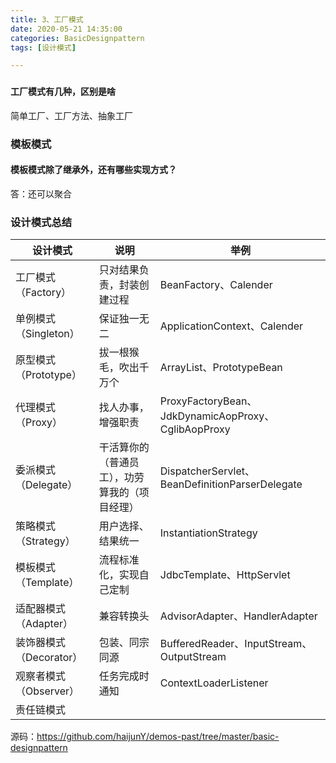 ```yaml
---
title: 3、工厂模式
date: 2020-05-21 14:35:00
categories: BasicDesignpattern
tags: [设计模式]

---
```


### 

#### 工厂模式有几种，区别是啥

简单工厂、工厂方法、抽象工厂





### 模板模式

#### 模板模式除了继承外，还有哪些实现方式？

答：还可以聚合





### 设计模式总结

| 设计模式                | 说明                                           | 举例                                                |
| ----------------------- | ---------------------------------------------- | --------------------------------------------------- |
| 工厂模式（Factory）     | 只对结果负责，封装创建过程                     | BeanFactory、Calender                               |
| 单例模式（Singleton）   | 保证独一无二                                   | ApplicationContext、Calender                        |
| 原型模式（Prototype）   | 拔一根猴毛，吹出千万个                         | ArrayList、PrototypeBean                            |
| 代理模式（Proxy）       | 找人办事，增强职责                             | ProxyFactoryBean、JdkDynamicAopProxy、CglibAopProxy |
| 委派模式（Delegate）    | 干活算你的（普通员工），功劳算我的（项目经理） | DispatcherServlet、BeanDefinitionParserDelegate     |
| 策略模式（Strategy）    | 用户选择、结果统一                             | InstantiationStrategy                               |
| 模板模式（Template）    | 流程标准化，实现自己定制                       | JdbcTemplate、HttpServlet                           |
| 适配器模式（Adapter）   | 兼容转换头                                     | AdvisorAdapter、HandlerAdapter                      |
| 装饰器模式（Decorator） | 包装、同宗同源                                 | BufferedReader、InputStream、OutputStream           |
| 观察者模式（Observer）  | 任务完成时通知                                 | ContextLoaderListener                               |
| 责任链模式              |                                                |                                                     |

源码：https://github.com/haijunY/demos-past/tree/master/basic-designpattern
